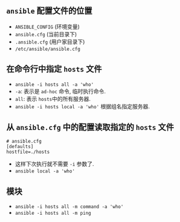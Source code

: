 ## `ansible` 配置文件的位置
* `ANSIBLE_CONFIG` (环境变量)
* `ansible.cfg` (当前目录下)
* `.ansible.cfg` (用户家目录下)
* `/etc/ansible/ansible.cfg`

## 在命令行中指定 `hosts` 文件
* `ansible -i hosts all -a 'who'`
* `-a`: 表示是 `ad-hoc` 命令, 临时执行命令.
* `all`: 表示 `hosts`中的所有服务器.
* `ansible -i hosts local -a 'who'` 根据组名指定服务器.

## 从 `ansible.cfg` 中的配置读取指定的 `hosts` 文件

```
# ansible.cfg
[defaults]
hostfile=./hosts
```
* 这样下次执行就不需要 `-i` 参数了.
* `ansible local -a 'who'`

## 模块
* `ansible -i hosts all -m command -a 'who'`
* `ansible -i hosts all -m ping`
